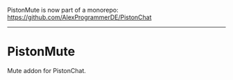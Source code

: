 PistonMute is now part of a monorepo: https://github.com/AlexProgrammerDE/PistonChat

---

# PistonMute
Mute addon for PistonChat.
